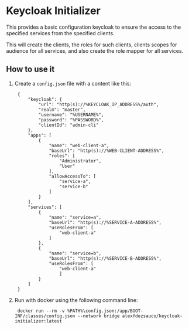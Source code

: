 Keycloak Initializer
====================

This provides a basic configuration keycloak to ensure the access to the specified services from the specified clients. 

This will create the clients, the roles for such clients, clients scopes for audience for all services, and also create the role mapper for all services. 

## How to use it

1) Create a `config.json` file with a content like this:

        {
            "keycloak": {
                "url": "http(s)://%KEYCLOAK_IP_ADDRESS%/auth",
                "realm": "master",
                "username": "%USERNAME%",
                "password": "%PASSWORD%",
                "clientId": "admin-cli"
            },
            "apps": [
                {
                    "name": "web-client-a",
                    "baseUrl": "http(s)://%WEB-CLIENT-ADDRESS%",
                    "roles": [
                        "Administrator",
                        "User"
                    ],
                    "allowAccessTo": [
                        "service-a",
                        "service-b"
                    ]
                }
            ],
            "services": [
                {
                    "name": "service=a",
                    "baseUrl": "http(s)://%SERVICE-A-ADDRESS%",
                    "useRolesFrom": [
                        "web-client-a"
                    ]
                },
                {
                    "name": "service=b",
                    "baseUrl": "http(s)://%SERVICE-B-ADDRESS%",
                    "useRolesFrom": [
                        "web-client-a"
                        ]
                }
            ]
        }

2) Run with docker using the following command line:

        docker run --rm -v %PATH%\config.json:/app/BOOT-INF/classes/config.json --network bridge alexfdezsauco/keycloak-initializer:latest
